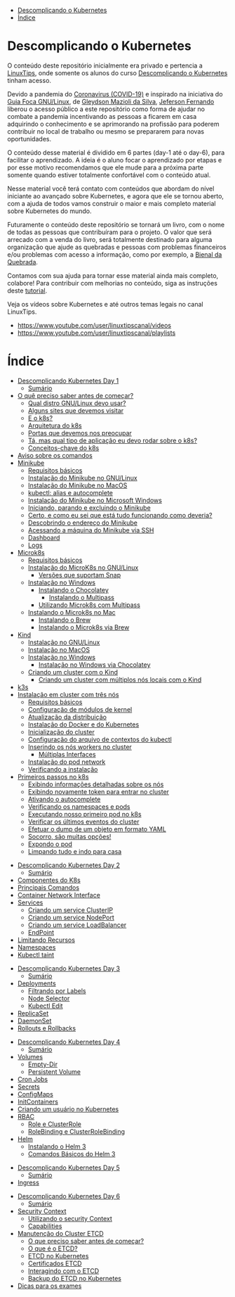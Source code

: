 <!-- TOC -->

- [Descomplicando o Kubernetes](#descomplicando-o-kubernetes)
- [Índice](#índice)

<!-- TOC -->

# Descomplicando o Kubernetes

O conteúdo deste repositório inicialmente era privado e pertencia a [LinuxTips](https://www.linuxtips.io), onde somente os alunos do curso [Descomplicando o Kubernetes](https://www.linuxtips.io/product-page/descomplicando-o-kubernetes) tinham acesso.

Devido a pandemia do [Coronavirus (COVID-19)](https://coronavirus.jhu.edu/map.html) e inspirado na iniciativa do [Guia Foca GNU/Linux](https://guiafoca.org), de [Gleydson Mazioli da Silva](https:///twitter.com/gleydsonmazioli), [Jeferson Fernando](https://twitter.com/badtux_) liberou o acesso público a este repositório como forma de ajudar no combate a pandemia incentivando as pessoas a ficarem em casa adquirindo o conhecimento e se aprimorando na profissão para poderem contribuir no local de trabalho ou mesmo se prepararem para novas oportunidades.

O conteúdo desse material é dividido em 6 partes (day-1 até o day-6), para facilitar o aprendizado. A ideia é o aluno focar o aprendizado por etapas e por esse motivo recomendamos que ele mude para a próxima parte somente quando estiver totalmente confortável com o conteúdo atual.

Nesse material você terá contato com conteúdos que abordam do nível iniciante ao avançado sobre Kubernetes, e agora que ele se tornou aberto, com a ajuda de todos vamos construir o maior e mais completo material sobre Kubernetes do mundo.

Futuramente o conteúdo deste repositório se tornará um livro, com o nome de todas as pessoas que contribuíram para o projeto. O valor que será arrecado com a venda do livro, será totalmente destinado para alguma organização que ajude as quebradas e pessoas com problemas financeiros e/ou problemas com acesso a informação, como por exemplo, a [Bienal da Quebrada](https://twitter.com/bienalquebrada).

Contamos com sua ajuda para tornar esse material ainda mais completo, colabore! Para contribuir com melhorias no conteúdo, siga as instruções deste [tutorial](CONTRIBUTING.md).

Veja os vídeos sobre Kubernetes e até outros temas legais no canal LinuxTips.

* https://www.youtube.com/user/linuxtipscanal/videos
* https://www.youtube.com/user/linuxtipscanal/playlists

# Índice


<!-- TOC -->
- [Descomplicando Kubernetes Day 1](day-1/DescomplicandoKubernetes-Day1.md#descomplicando-kubernetes-day-1)
  - [Sumário](day-1/DescomplicandoKubernetes-Day1.md#sumário)
- [O quê preciso saber antes de começar?](day-1/DescomplicandoKubernetes-Day1.md#o-quê-preciso-saber-antes-de-começar)
  - [Qual distro GNU/Linux devo usar?](day-1/DescomplicandoKubernetes-Day1.md#qual-distro-gnulinux-devo-usar)
  - [Alguns sites que devemos visitar](day-1/DescomplicandoKubernetes-Day1.md#alguns-sites-que-devemos-visitar)
  - [E o k8s?](day-1/DescomplicandoKubernetes-Day1.md#e-o-k8s)
  - [Arquitetura do k8s](day-1/DescomplicandoKubernetes-Day1.md#arquitetura-do-k8s)
  - [Portas que devemos nos preocupar](day-1/DescomplicandoKubernetes-Day1.md#portas-que-devemos-nos-preocupar)
  - [Tá, mas qual tipo de aplicação eu devo rodar sobre o k8s?](day-1/DescomplicandoKubernetes-Day1.md#tá-mas-qual-tipo-de-aplicação-eu-devo-rodar-sobre-o-k8s)
  - [Conceitos-chave do k8s](day-1/DescomplicandoKubernetes-Day1.md#conceitos-chave-do-k8s)
- [Aviso sobre os comandos](day-1/DescomplicandoKubernetes-Day1.md#aviso-sobre-os-comandos)
- [Minikube](day-1/DescomplicandoKubernetes-Day1.md#minikube)
  - [Requisitos básicos](day-1/DescomplicandoKubernetes-Day1.md#requisitos-básicos)
  - [Instalação do Minikube no GNU/Linux](day-1/DescomplicandoKubernetes-Day1.md#instalação-do-minikube-no-gnulinux)
  - [Instalação do Minikube no MacOS](day-1/DescomplicandoKubernetes-Day1.md#instalação-do-minikube-no-macos)
  - [kubectl: alias e autocomplete](day-1/DescomplicandoKubernetes-Day1.md#kubectl-alias-e-autocomplete)
  - [Instalação do Minikube no Microsoft Windows](day-1/DescomplicandoKubernetes-Day1.md#instalação-do-minikube-no-microsoft-windows)
  - [Iniciando, parando e excluindo o Minikube](day-1/DescomplicandoKubernetes-Day1.md#iniciando-parando-e-excluindo-o-minikube)
  - [Certo, e como eu sei que está tudo funcionando como deveria?](day-1/DescomplicandoKubernetes-Day1.md#certo-e-como-eu-sei-que-está-tudo-funcionando-como-deveria)
  - [Descobrindo o endereço do Minikube](day-1/DescomplicandoKubernetes-Day1.md#descobrindo-o-endereço-do-minikube)
  - [Acessando a máquina do Minikube via SSH](day-1/DescomplicandoKubernetes-Day1.md#acessando-a-máquina-do-minikube-via-ssh)
  - [Dashboard](day-1/DescomplicandoKubernetes-Day1.md#dashboard)
  - [Logs](day-1/DescomplicandoKubernetes-Day1.md#logs)
- [Microk8s](day-1/DescomplicandoKubernetes-Day1.md#microk8s)
  - [Requisitos básicos](day-1/DescomplicandoKubernetes-Day1.md#requisitos-básicos-1)
  - [Instalação do MicroK8s no GNU/Linux](day-1/DescomplicandoKubernetes-Day1.md#instalação-do-microk8s-no-gnulinux)
    - [Versões que suportam Snap](day-1/DescomplicandoKubernetes-Day1.md#versões-que-suportam-snap)
  - [Instalação no Windows](day-1/DescomplicandoKubernetes-Day1.md#instalação-no-windows)
    - [Instalando o Chocolatey](day-1/DescomplicandoKubernetes-Day1.md#instalando-o-chocolatey)
      - [Instalando o Multipass](day-1/DescomplicandoKubernetes-Day1.md#instalando-o-multipass)
    - [Utilizando Microk8s com Multipass](day-1/DescomplicandoKubernetes-Day1.md#utilizando-microk8s-com-multipass)
  - [Instalando o Microk8s no Mac](day-1/DescomplicandoKubernetes-Day1.md#instalando-o-microk8s-no-mac)
    - [Instalando o Brew](day-1/DescomplicandoKubernetes-Day1.md#instalando-o-brew)
    - [Instalando o Microk8s via Brew](day-1/DescomplicandoKubernetes-Day1.md#instalando-o-microk8s-via-brew)
- [Kind](day-1/DescomplicandoKubernetes-Day1.md#kind)
  - [Instalação no GNU/Linux](day-1/DescomplicandoKubernetes-Day1.md#instalação-no-gnulinux)
  - [Instalação no MacOS](day-1/DescomplicandoKubernetes-Day1.md#instalação-no-macos)
  - [Instalação no Windows](day-1/DescomplicandoKubernetes-Day1.md#instalação-no-windows-1)
    - [Instalação no Windows via Chocolatey](day-1/DescomplicandoKubernetes-Day1.md#instalação-no-windows-via-chocolatey)
  - [Criando um cluster com o Kind](day-1/DescomplicandoKubernetes-Day1.md#criando-um-cluster-com-o-kind)
    - [Criando um cluster com múltiplos nós locais com o Kind](day-1/DescomplicandoKubernetes-Day1.md#criando-um-cluster-com-múltiplos-nós-locais-com-o-kind)
- [k3s](day-1/DescomplicandoKubernetes-Day1.md#k3s)
- [Instalação em cluster com três nós](day-1/DescomplicandoKubernetes-Day1.md#instalação-em-cluster-com-três-nós)
  - [Requisitos básicos](day-1/DescomplicandoKubernetes-Day1.md#requisitos-básicos-2)
  - [Configuração de módulos de kernel](day-1/DescomplicandoKubernetes-Day1.md#configuração-de-módulos-de-kernel)
  - [Atualização da distribuição](day-1/DescomplicandoKubernetes-Day1.md#atualização-da-distribuição)
  - [Instalação do Docker e do Kubernetes](day-1/DescomplicandoKubernetes-Day1.md#instalação-do-docker-e-do-kubernetes)
  - [Inicialização do cluster](day-1/DescomplicandoKubernetes-Day1.md#inicialização-do-cluster)
  - [Configuração do arquivo de contextos do kubectl](day-1/DescomplicandoKubernetes-Day1.md#configuração-do-arquivo-de-contextos-do-kubectl)
  - [Inserindo os nós workers no cluster](day-1/DescomplicandoKubernetes-Day1.md#inserindo-os-nós-workers-no-cluster)
    - [Múltiplas Interfaces](day-1/DescomplicandoKubernetes-Day1.md#múltiplas-interfaces)
  - [Instalação do pod network](day-1/DescomplicandoKubernetes-Day1.md#instalação-do-pod-network)
  - [Verificando a instalação](day-1/DescomplicandoKubernetes-Day1.md#verificando-a-instalação)
- [Primeiros passos no k8s](day-1/DescomplicandoKubernetes-Day1.md#primeiros-passos-no-k8s)
  - [Exibindo informações detalhadas sobre os nós](day-1/DescomplicandoKubernetes-Day1.md#exibindo-informações-detalhadas-sobre-os-nós)
  - [Exibindo novamente token para entrar no cluster](day-1/DescomplicandoKubernetes-Day1.md#exibindo-novamente-token-para-entrar-no-cluster)
  - [Ativando o autocomplete](day-1/DescomplicandoKubernetes-Day1.md#ativando-o-autocomplete)
  - [Verificando os namespaces e pods](day-1/DescomplicandoKubernetes-Day1.md#verificando-os-namespaces-e-pods)
  - [Executando nosso primeiro pod no k8s](day-1/DescomplicandoKubernetes-Day1.md#executando-nosso-primeiro-pod-no-k8s)
  - [Verificar os últimos eventos do cluster](day-1/DescomplicandoKubernetes-Day1.md#verificar-os-últimos-eventos-do-cluster)
  - [Efetuar o dump de um objeto em formato YAML](day-1/DescomplicandoKubernetes-Day1.md#efetuar-o-dump-de-um-objeto-em-formato-yaml)
  - [Socorro, são muitas opções!](day-1/DescomplicandoKubernetes-Day1.md#socorro-são-muitas-opções)
  - [Expondo o pod](day-1/DescomplicandoKubernetes-Day1.md#expondo-o-pod)
  - [Limpando tudo e indo para casa](day-1/DescomplicandoKubernetes-Day1.md#limpando-tudo-e-indo-para-casa)

<!-- TOC -->



<!-- TOC -->

- [Descomplicando Kubernetes Day 2](day-2/DescomplicandoKubernetes-Day2.md#descomplicando-kubernetes-day-2)
  - [Sumário](day-2/DescomplicandoKubernetes-Day2.md#sumário)
- [Componentes do K8s](day-2/DescomplicandoKubernetes-Day2.md#componentes-do-k8s)
- [Principais Comandos](day-2/DescomplicandoKubernetes-Day2.md#principais-comandos)
- [Container Network Interface](day-2/DescomplicandoKubernetes-Day2.md#container-network-interface)
- [Services](day-2/DescomplicandoKubernetes-Day2.md#services)
  - [Criando um service ClusterIP](day-2/DescomplicandoKubernetes-Day2.md#criando-um-service-clusterip)
  - [Criando um service NodePort](day-2/DescomplicandoKubernetes-Day2.md#criando-um-service-nodeport)
  - [Criando um service LoadBalancer](day-2/DescomplicandoKubernetes-Day2.md#criando-um-service-loadbalancer)
  - [EndPoint](day-2/DescomplicandoKubernetes-Day2.md#endpoit)
- [Limitando Recursos](day-2/DescomplicandoKubernetes-Day2.md#limitando-recursos)
- [Namespaces](day-2/DescomplicandoKubernetes-Day2.md#namespaces)
- [Kubectl taint](day-2/DescomplicandoKubernetes-Day2.md#kubectl-taint)

<!-- TOC -->



<!-- TOC -->

- [Descomplicando Kubernetes Day 3](day-3/DescomplicandoKubernetes-Day3.md#descomplicando-kubernetes-day-3)
  - [Sumário](day-3/DescomplicandoKubernetes-Day3.md#sumário)
- [Deployments](day-3/DescomplicandoKubernetes-Day3.md#deployments)
  - [Filtrando por Labels](day-3/DescomplicandoKubernetes-Day3.md#filtrando-por-labels)
  - [Node Selector](day-3/DescomplicandoKubernetes-Day3.md#node-selector)
  - [Kubectl Edit](day-3/DescomplicandoKubernetes-Day3.md#kubectl-edit)
- [ReplicaSet](day-3/DescomplicandoKubernetes-Day3.md#replicaset)
- [DaemonSet](day-3/DescomplicandoKubernetes-Day3.md#daemonset)
- [Rollouts e Rollbacks](day-3/DescomplicandoKubernetes-Day3.md#rollouts-e-rollbacks)

<!-- TOC -->



<!-- TOC -->

- [Descomplicando Kubernetes Day 4](day-4/DescomplicandoKubernetes-Day4.md#descomplicando-kubernetes-day-4)
  - [Sumário](day-4/DescomplicandoKubernetes-Day4.md#sumário)
- [Volumes](day-4/DescomplicandoKubernetes-Day4.md#volumes)
  - [Empty-Dir](day-4/DescomplicandoKubernetes-Day4.md#empty-dir)
  - [Persistent Volume](day-4/DescomplicandoKubernetes-Day4.md#persistent-volume)
- [Cron Jobs](day-4/DescomplicandoKubernetes-Day4.md#cron-jobs)
- [Secrets](day-4/DescomplicandoKubernetes-Day4.md#secrets)
- [ConfigMaps](day-4/DescomplicandoKubernetes-Day4.md#configmaps)
- [InitContainers](day-4/DescomplicandoKubernetes-Day4.md#initcontainers)
- [Criando um usuário no Kubernetes](day-4/DescomplicandoKubernetes-Day4.md#criando-um-usuário-no-kubernetes)
- [RBAC](day-4/DescomplicandoKubernetes-Day4.md#rbac)
  - [Role e ClusterRole](day-4/DescomplicandoKubernetes-Day4.md#role-e-clusterrole)
  - [RoleBinding e ClusterRoleBinding](day-4/DescomplicandoKubernetes-Day4.md#rolebinding-e-clusterrolebinding)
- [Helm](day-4/DescomplicandoKubernetes-Day4.md#helm)
  - [Instalando o Helm 3](day-4/DescomplicandoKubernetes-Day4.md#instalando-o-helm-3)
  - [Comandos Básicos do Helm 3](day-4/DescomplicandoKubernetes-Day4.md#comandos-básicos-do-helm-3)

<!-- TOC -->



<!-- TOC -->

- [Descomplicando Kubernetes Day 5](day-5/DescomplicandoKubernetes-Day5.md#descomplicando-kubernetes-day-5)
  - [Sumário](day-5/DescomplicandoKubernetes-Day5.md#sumário)
- [Ingress](day-5/DescomplicandoKubernetes-Day5.md#ingress)

<!-- TOC -->



<!-- TOC -->
- [Descomplicando Kubernetes Day 6](day-6/DescomplicandoKubernetes-Day6.md#descomplicando-kubernetes-day-6)
  - [Sumário](day-6/DescomplicandoKubernetes-Day6.md#sumário)
- [Security Context](day-6/DescomplicandoKubernetes-Day6.md#security-context)
  - [Utilizando o security Context](day-6/DescomplicandoKubernetes-Day6.md#utilizando-o-security-context)
  - [Capabilities](day-6/DescomplicandoKubernetes-Day6.md#capabilities)
- [Manutenção do Cluster ETCD](day-6/DescomplicandoKubernetes-Day6.md#manutenção-do-cluster-etcd)
  - [O que preciso saber antes de começar?](day-6/DescomplicandoKubernetes-Day6.md#o-que-preciso-saber-antes-de-começar)
  - [O que é o ETCD?](day-6/DescomplicandoKubernetes-Day6.md#o-que-é-o-etcd)
  - [ETCD no Kubernetes](day-6/DescomplicandoKubernetes-Day6.md#etcd-no-kubernetes)
  - [Certificados ETCD](day-6/DescomplicandoKubernetes-Day6.md#certificados-etcd)
  - [Interagindo com o ETCD](day-6/DescomplicandoKubernetes-Day6.md#interagindo-com-o-etcd)
  - [Backup do ETCD no Kubernetes](day-6/DescomplicandoKubernetes-Day6.md#backup-do-etcd-no-kubernetes)
- [Dicas para os exames](day-6/DescomplicandoKubernetes-Day6.md#dicas-para-os-exames)

<!-- TOC -->
